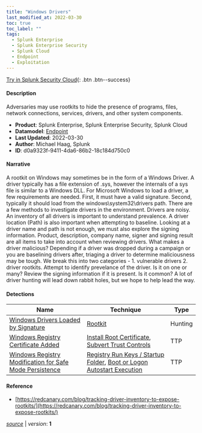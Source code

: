 ```yaml
---
title: "Windows Drivers"
last_modified_at: 2022-03-30
toc: true
toc_label: ""
tags:
  - Splunk Enterprise
  - Splunk Enterprise Security
  - Splunk Cloud
  - Endpoint
  - Exploitation
---
```


[Try in Splunk Security Cloud](https://www.splunk.com/en_us/cyber-security.html){: .btn .btn--success}

#### Description

Adversaries may use rootkits to hide the presence of programs, files, network connections, services, drivers, and other system components.

- **Product**: Splunk Enterprise, Splunk Enterprise Security, Splunk Cloud
- **Datamodel**: [Endpoint](https://docs.splunk.com/Documentation/CIM/latest/User/Endpoint)
- **Last Updated**: 2022-03-30
- **Author**: Michael Haag, Splunk
- **ID**: d0a9323f-9411-4da6-86b2-18c184d750c0

#### Narrative

A rootkit on Windows may sometimes be in the form of a Windows Driver. A driver typically has a file extension of .sys, however the internals of a sys file is similar to a Windows DLL. For Microsoft Windows to load a driver, a few requirements are needed. First, it must have a valid signature. Second, typically it should load from the windows\system32\drivers path. There are a few methods to investigate drivers in the environment. Drivers are noisy. An inventory of all drivers is important to understand prevalence. A driver location (Path) is also important when attempting to baseline. Looking at a driver name and path is not enough, we must also explore the signing information. Product, description, company name, signer and signing result are all items to take into account when reviewing drivers. What makes a driver malicious? Depending if a driver was dropped during a campaign or you are baselining drivers after, triaging a driver to determine maliciousness may be tough. We break this into two categories - 1. vulnerable drivers 2. driver rootkits. Attempt to identify prevelance of the driver. Is it on one or many? Review the signing information if it is present. Is it common? A lot of driver hunting will lead down rabbit holes, but we hope to help lead the way.

#### Detections

| Name        | Technique   | Type         |
| ----------- | ----------- |--------------|
| [Windows Drivers Loaded by Signature](/endpoint/windows_drivers_loaded_by_signature/) | [Rootkit](/tags/#rootkit)| Hunting |
| [Windows Registry Certificate Added](/endpoint/windows_registry_certificate_added/) | [Install Root Certificate](/tags/#install-root-certificate), [Subvert Trust Controls](/tags/#subvert-trust-controls)| TTP |
| [Windows Registry Modification for Safe Mode Persistence](/endpoint/windows_registry_modification_for_safe_mode_persistence/) | [Registry Run Keys / Startup Folder](/tags/#registry-run-keys-/-startup-folder), [Boot or Logon Autostart Execution](/tags/#boot-or-logon-autostart-execution)| TTP |

#### Reference

* [https://redcanary.com/blog/tracking-driver-inventory-to-expose-rootkits/](https://redcanary.com/blog/tracking-driver-inventory-to-expose-rootkits/)



[*source*](https://github.com/splunk/security_content/tree/develop/stories/windows_drivers.yml) \| *version*: **1**